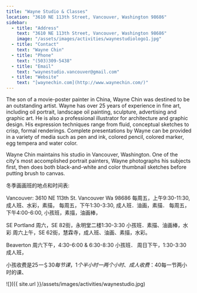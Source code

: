 ```yaml
---
title: "Wayne Studio & Classes"
location: "3610 NE 113th Street, Vancouver, Washington 98686"
sidebar:
  - title: "Address"
    text: "3610 NE 113th Street, Vancouver, Washington 98686"
    image: "/assets/images/activities/waynestudiologo1.jpg"
  - title: "Contact"
    text: "Wayne Chin"
  - title: "Phone"
    text: "(503)309-5438"
  - title: "Email"
    text: "waynestudio.vancouver@gmail.com"
  - title: "Website"
    text: "[waynechin.com](http://www.waynechin.com/)"
---
```


The son of a movie-poster painter in China, Wayne Chin was destined to be an outstanding artist.  Wayne has over 25 years of experience in fine art, including oil portrait, landscape oil painting, sculpture, advertising and graphic art.  He is also a professional illustrator for architecture and graphic design.  His expression techniques range from fluid, conceptual sketches to crisp, formal renderings.  Complete presentations by Wayne can be provided in a variety of media such as pen and ink, colored pencil, colored marker, egg tempera and water color.

Wayne Chin maintains his studio in Vancouver, Washington.  One of the city's most accomplished portrait painters, Wayne photographs his subjects first, then does both black-and-white and color thumbnail sketches before putting brush to canvas.

冬季画画班的地点和时间表:

Vancouver:
3610 NE 113th St.
Vancouver Wa 98686
每周五，上午9:30-11:30, 成人班、水彩，素描，
每周五，下午1:30-3:30, 成人班．油画，素描．
每周五，下午4:00-6:00, 小孩班，素描，油画棒，

SE Portland
周六，SE 82街，永明堂二楼1:30-3:30 小孩班．素描、油画棒，水彩
周六上午，SE 62街，慧霖寺，成人班、油画、素描，水彩。

Beaverton
周六下午，4:30-6:00 & 6:30-8:30 小孩班．
周日下午，1:30-3:30 成人班，
 
小孩收费是$25一＄30每节课，1个半小时一 两个小时、
成人收费：$40每一节两小时的课、

![]({{ site.url }}/assets/images/activities/waynestudio.jpg)
